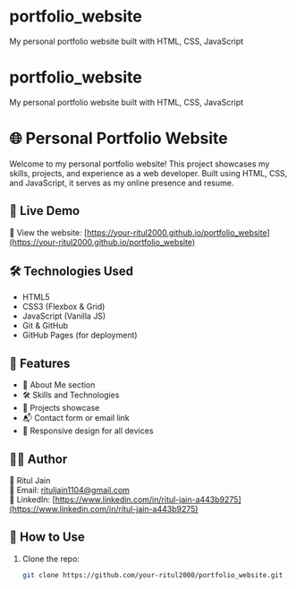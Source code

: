 # portfolio_website
My personal portfolio website built with HTML, CSS, JavaScript

# portfolio_website
My personal portfolio website built with HTML, CSS, JavaScript
# 🌐 Personal Portfolio Website

Welcome to my personal portfolio website! This project showcases my skills, projects, and experience as a web developer. Built using HTML, CSS, and JavaScript, it serves as my online presence and resume.

## 🚀 Live Demo

🔗 View the website: [https://your-ritul2000.github.io/portfolio_website](https://your-ritul2000.github.io/portfolio_website)

## 🛠️ Technologies Used

- HTML5
- CSS3 (Flexbox & Grid)
- JavaScript (Vanilla JS)
- Git & GitHub
- GitHub Pages (for deployment)

## 📁 Features

- 🧑 About Me section
- 🛠️ Skills and Technologies
- 💼 Projects showcase
- 📬 Contact form or email link
- 🌙 Responsive design for all devices


## 🧑‍💻 Author

👤 Ritul Jain  
📧 Email: rituljain1104@gmail.com  
🔗 LinkedIn: [https://www.linkedin.com/in/ritul-jain-a443b9275](https://www.linkedin.com/in/ritul-jain-a443b9275)

## 📌 How to Use

1. Clone the repo:
   ```bash
   git clone https://github.com/your-ritul2000/portfolio_website.git

